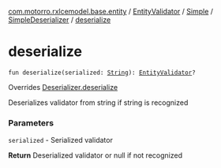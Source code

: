[com.motorro.rxlcemodel.base.entity](../../../index.md) / [EntityValidator](../../index.md) / [Simple](../index.md) / [SimpleDeserializer](index.md) / [deserialize](./deserialize.md)

# deserialize

`fun deserialize(serialized: `[`String`](https://kotlinlang.org/api/latest/jvm/stdlib/kotlin/-string/index.html)`): `[`EntityValidator`](../../index.md)`?`

Overrides [Deserializer.deserialize](../../-deserializer/deserialize.md)

Deserializes validator from string if string is recognized

### Parameters

`serialized` - Serialized validator

**Return**
Deserialized validator or null if not recognized

